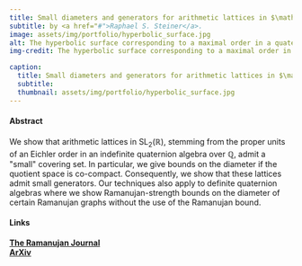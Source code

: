 ```yaml
---
title: Small diameters and generators for arithmetic lattices in $\mathrm{SL}_2(\mathbb{R})$ and certain Ramanujan graphs
subtitle: by <a href="#">Raphael S. Steiner</a>.
image: assets/img/portfolio/hyperbolic_surface.jpg
alt: The hyperbolic surface corresponding to a maximal order in a quaternion algebra over Q of reduced discriminant 35 depicted in the Poincaré disk. The image was computed by James Rickards.
img-credit: The hyperbolic surface corresponding to a maximal order in a quaternion algebra over Q of reduced discriminant 35 depicted in the Poincaré disk. The image was computed by <a href="https://math.colorado.edu/~jari2770/index.html">James Rickards</a>.

caption:
  title: Small diameters and generators for arithmetic lattices in $\mathrm{SL}_2(\mathbb{R})$ and certain Ramanujan graphs
  subtitle:
  thumbnail: assets/img/portfolio/hyperbolic_surface.jpg
---
```


#### Abstract
We show that arithmetic lattices in $\mathrm{SL}_{2}(\mathbb{R})$, stemming from the proper units of an Eichler order in an indefinite quaternion algebra over $\mathbb{Q}$, admit a "small" covering set. In particular, we give bounds on the diameter if the quotient space is co-compact. Consequently, we show that these lattices admit small generators. Our techniques also apply to definite quaternion algebras where we show Ramanujan-strength bounds on the diameter of certain Ramanujan graphs without the use of the Ramanujan bound.

#### Links

**[The Ramanujan Journal](https://doi.org/10.1007/s11139-023-00725-1)**  
**[ArXiv](https://arxiv.org/abs/2207.12684)**  
